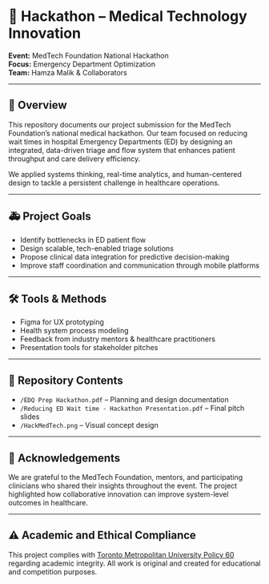 # 🏥 Hackathon – Medical Technology Innovation

**Event:** MedTech Foundation National Hackathon  
**Focus:** Emergency Department Optimization  
**Team:** Hamza Malik & Collaborators 

---

## 📘 Overview

This repository documents our project submission for the MedTech Foundation’s national medical hackathon. Our team focused on reducing wait times in hospital Emergency Departments (ED) by designing an integrated, data-driven triage and flow system that enhances patient throughput and care delivery efficiency.

We applied systems thinking, real-time analytics, and human-centered design to tackle a persistent challenge in healthcare operations.

---

## 🚑 Project Goals

- Identify bottlenecks in ED patient flow  
- Design scalable, tech-enabled triage solutions  
- Propose clinical data integration for predictive decision-making  
- Improve staff coordination and communication through mobile platforms  

---

## 🛠️ Tools & Methods

- Figma for UX prototyping  
- Health system process modeling  
- Feedback from industry mentors & healthcare practitioners  
- Presentation tools for stakeholder pitches  

---

## 📄 Repository Contents

- `/EDQ Prep Hackathon.pdf` – Planning and design documentation  
- `/Reducing ED Wait time - Hackathon Presentation.pdf` – Final pitch slides  
- `/HackMedTech.png` – Visual concept design

---

## 🤝 Acknowledgements

We are grateful to the MedTech Foundation, mentors, and participating clinicians who shared their insights throughout the event. The project highlighted how collaborative innovation can improve system-level outcomes in healthcare.

---

## ⚠️ Academic and Ethical Compliance

This project complies with [Toronto Metropolitan University Policy 60](https://www.torontomu.ca/senate/policies/pol60.pdf) regarding academic integrity. All work is original and created for educational and competition purposes.



